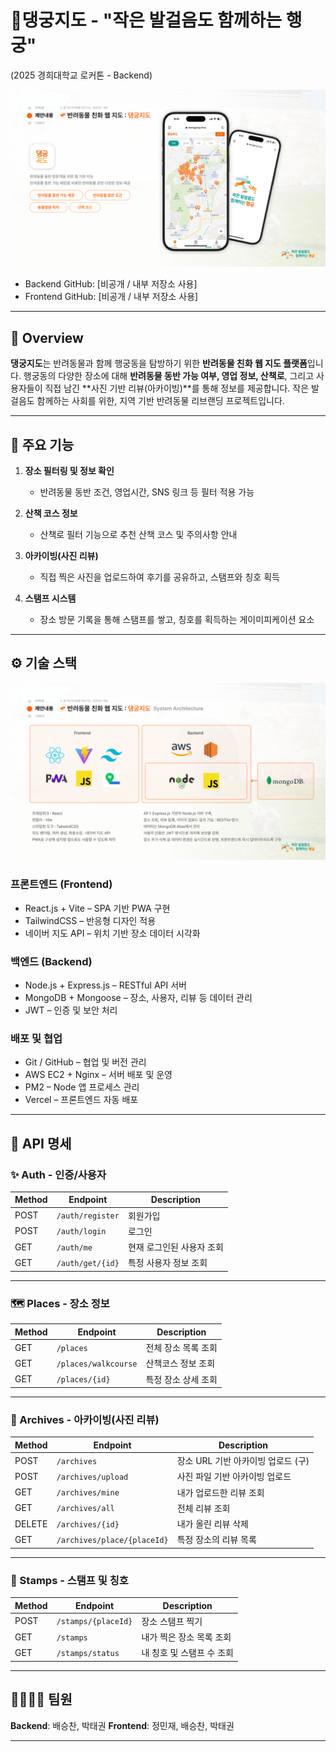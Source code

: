 # 🐾댕궁지도 - "작은 발걸음도 함께하는 행궁"

(2025 경희대학교 로커톤 - Backend)

![메인화면](/public/댕궁지도.png)

* Backend GitHub: \[비공개 / 내부 저장소 사용]
* Frontend GitHub: \[비공개 / 내부 저장소 사용]

---

## 👀 Overview

**댕궁지도**는 반려동물과 함께 행궁동을 탐방하기 위한 **반려동물 친화 웹 지도 플랫폼**입니다.
행궁동의 다양한 장소에 대해 **반려동물 동반 가능 여부, 영업 정보, 산책로**,
그리고 사용자들이 직접 남긴 \*\*사진 기반 리뷰(아카이빙)\*\*를 통해 정보를 제공합니다.
작은 발걸음도 함께하는 사회를 위한, 지역 기반 반려동물 리브랜딩 프로젝트입니다.

---

## 🔧 주요 기능

1. **장소 필터링 및 정보 확인**

   * 반려동물 동반 조건, 영업시간, SNS 링크 등 필터 적용 가능
2. **산책 코스 정보**

   * 산책로 필터 기능으로 추천 산책 코스 및 주의사항 안내
3. **아카이빙(사진 리뷰)**

   * 직접 찍은 사진을 업로드하여 후기를 공유하고, 스탬프와 칭호 획득
4. **스탬프 시스템**

   * 장소 방문 기록을 통해 스탬프를 쌓고, 칭호를 획득하는 게이미피케이션 요소

---

## ⚙️ 기술 스택

![기술스택](/public/기술스택.png)

### 프론트엔드 (Frontend)

* React.js + Vite – SPA 기반 PWA 구현
* TailwindCSS – 반응형 디자인 적용
* 네이버 지도 API – 위치 기반 장소 데이터 시각화

### 백엔드 (Backend)

* Node.js + Express.js – RESTful API 서버
* MongoDB + Mongoose – 장소, 사용자, 리뷰 등 데이터 관리
* JWT – 인증 및 보안 처리

### 배포 및 협업

* Git / GitHub – 협업 및 버전 관리
* AWS EC2 + Nginx – 서버 배포 및 운영
* PM2 – Node 앱 프로세스 관리
* Vercel – 프론트엔드 자동 배포

---

## 📌 API 명세

### ✨ Auth - 인증/사용자

| Method | Endpoint         | Description    |
| ------ | ---------------- | -------------- |
| POST   | `/auth/register` | 회원가입           |
| POST   | `/auth/login`    | 로그인            |
| GET    | `/auth/me`       | 현재 로그인된 사용자 조회 |
| GET    | `/auth/get/{id}` | 특정 사용자 정보 조회   |

---

### 🗺️ Places - 장소 정보

| Method | Endpoint             | Description |
| ------ | -------------------- | ----------- |
| GET    | `/places`            | 전체 장소 목록 조회 |
| GET    | `/places/walkcourse` | 산책코스 정보 조회  |
| GET    | `/places/{id}`       | 특정 장소 상세 조회 |

---

### 📸 Archives - 아카이빙(사진 리뷰)

| Method | Endpoint                    | Description            |
| ------ | --------------------------- | ---------------------- |
| POST   | `/archives`                 | 장소 URL 기반 아카이빙 업로드 (구) |
| POST   | `/archives/upload`          | 사진 파일 기반 아카이빙 업로드      |
| GET    | `/archives/mine`            | 내가 업로드한 리뷰 조회          |
| GET    | `/archives/all`             | 전체 리뷰 조회               |
| DELETE | `/archives/{id}`            | 내가 올린 리뷰 삭제            |
| GET    | `/archives/place/{placeId}` | 특정 장소의 리뷰 목록           |

---

### 🧭 Stamps - 스탬프 및 칭호

| Method | Endpoint            | Description     |
| ------ | ------------------- | --------------- |
| POST   | `/stamps/{placeId}` | 장소 스탬프 찍기       |
| GET    | `/stamps`           | 내가 찍은 장소 목록 조회  |
| GET    | `/stamps/status`    | 내 칭호 및 스탬프 수 조회 |

---

## 👨‍👩‍👧‍👦 팀원

**Backend**: 배승찬, 박태권
**Frontend**: 정민재, 배승찬, 박태권

---
